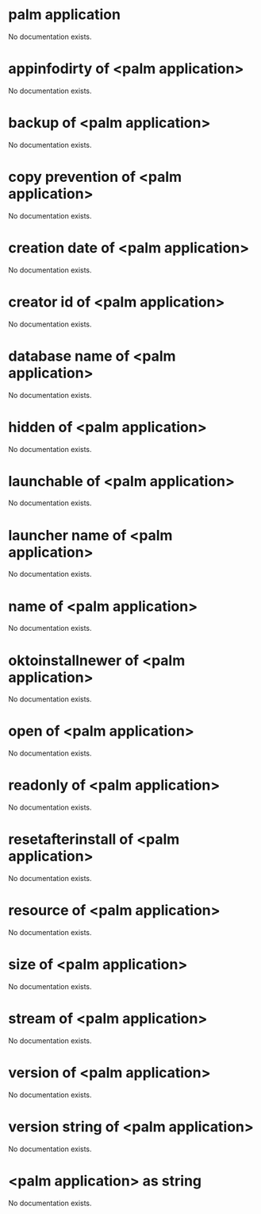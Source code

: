 # palm application

No documentation exists.

# appinfodirty of &lt;palm application&gt;

No documentation exists.

# backup of &lt;palm application&gt;

No documentation exists.

# copy prevention of &lt;palm application&gt;

No documentation exists.

# creation date of &lt;palm application&gt;

No documentation exists.

# creator id of &lt;palm application&gt;

No documentation exists.

# database name of &lt;palm application&gt;

No documentation exists.

# hidden of &lt;palm application&gt;

No documentation exists.

# launchable of &lt;palm application&gt;

No documentation exists.

# launcher name of &lt;palm application&gt;

No documentation exists.

# name of &lt;palm application&gt;

No documentation exists.

# oktoinstallnewer of &lt;palm application&gt;

No documentation exists.

# open of &lt;palm application&gt;

No documentation exists.

# readonly of &lt;palm application&gt;

No documentation exists.

# resetafterinstall of &lt;palm application&gt;

No documentation exists.

# resource of &lt;palm application&gt;

No documentation exists.

# size of &lt;palm application&gt;

No documentation exists.

# stream of &lt;palm application&gt;

No documentation exists.

# version of &lt;palm application&gt;

No documentation exists.

# version string of &lt;palm application&gt;

No documentation exists.

# &lt;palm application&gt; as string

No documentation exists.
